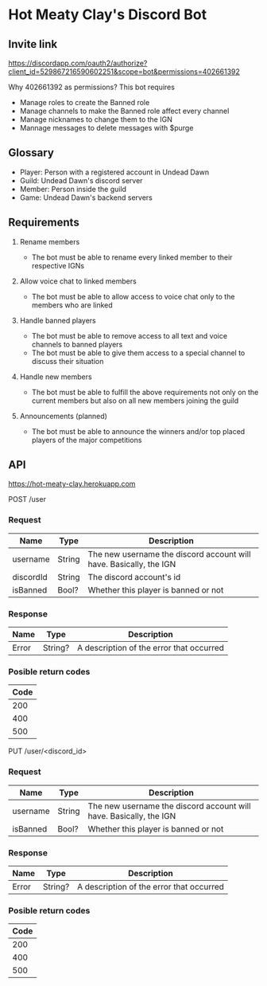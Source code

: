 # Hot Meaty Clay's Discord Bot

## Invite link

https://discordapp.com/oauth2/authorize?client_id=529867216590602251&scope=bot&permissions=402661392

Why 402661392 as permissions? This bot requires
- Manage roles to create the Banned role
- Manage channels to make the Banned role affect every channel
- Manage nicknames to change them to the IGN
- Mannage messages to delete messages with $purge

## Glossary

- Player: Person with a registered account in Undead Dawn
- Guild: Undead Dawn's discord server
- Member: Person inside the guild
- Game: Undead Dawn's backend servers

## Requirements
1. Rename members
    * The bot must be able to rename every linked member to their respective IGNs

2. Allow voice chat to linked members
    * The bot must be able to allow access to voice chat only to the members who are linked

3. Handle banned players
    * The bot must be able to remove access to all text and voice channels to banned players
    * The bot must be able to give them access to a special channel to discuss their situation

4. Handle new members
    * The bot must be able to fulfill the above requirements not only on the current members but also on all new members joining the guild

5. Announcements (planned)
    * The bot must be able to announce the winners and/or top placed players of the major competitions
## API

https://hot-meaty-clay.herokuapp.com

POST /user

### Request

|Name|Type|Description|
|-|-|-|
|username|String|The new username the discord account will have. Basically, the IGN
|discordId|String|The discord account's id
|isBanned|Bool?|Whether this player is banned or not

### Response

|Name|Type|Description|
|-|-|-|
|Error|String?|A description of the error that occurred

### Posible return codes

|Code|
|-|
|200|
|400|
|500|

PUT /user/<discord_id>

### Request

|Name|Type|Description|
|-|-|-|
|username|String|The new username the discord account will have. Basically, the IGN
|isBanned|Bool?|Whether this player is banned or not

### Response

|Name|Type|Description|
|-|-|-|
|Error|String?|A description of the error that occurred

### Posible return codes

|Code|
|-|
|200|
|400|
|500|
